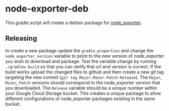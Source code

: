 # node-exporter-deb

This gradle script will create a debian package for [node_exporter](https://github.com/prometheus/node_exporter).

## Releasing

to create a new package update the `gradle.properties` and change the `node_exporter_version` variable to point to the 
new version of node_exporter you wish to download and package. Test the variable change by running `./gradlew build` so 
that you can verify that url and version is correct. If the build works upload the changed files to github and then 
create a new git tag targeting the new commit (`git tag Major.Minor.Patch-Release`). The `Major`, `Minor`, `Patch` 
versions should correspond to the node_exporter version that you downloaded. The `Release` variable should be a unique 
number within your Google Cloud Storage bucket. This creates a unique package to allow different configurations of 
node_exporter packages existing in the same bucket.